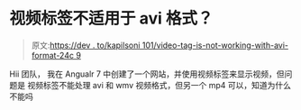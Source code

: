 # 视频标签不适用于 avi 格式？

> 原文:[https://dev . to/kapilsoni 101/video-tag-is-not-working-with-avi-format-24c 9](https://dev.to/kapilsoni101/video-tag-is-not-working-with-avi-format-24c9)

Hii 团队，
我在 Angualr 7 中创建了一个网站，并使用视频标签来显示视频，但问题是
视频标签不能处理 avi 和 wmv 视频格式，但另一个 mp4 可以，知道为什么不能吗